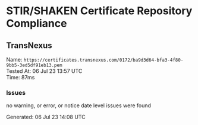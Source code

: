 # STIR/SHAKEN Certificate Repository Compliance

## TransNexus

Name: `https://certificates.transnexus.com/0172/ba9d3d64-bfa3-4f80-9bb5-3ed5df91eb13.pem`\
Tested At: 06 Jul 23 13:57 UTC\
Time: 87ms

### Issues

no warning, or error, or notice date level issues were found

Generated: 06 Jul 23 14:08 UTC